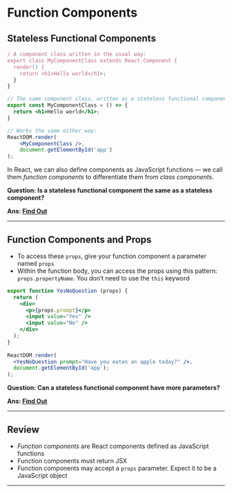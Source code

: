 # Function Components

## Stateless Functional Components

```jsx
/ A component class written in the usual way:
export class MyComponentClass extends React.Component {
  render() {
    return <h1>Hello world</h1>;
  }
}

// The same component class, written as a stateless functional component:
export const MyComponentClass = () => {
  return <h1>Hello world</h1>;
}

// Works the same either way:
ReactDOM.render(
	<MyComponentClass />,
	document.getElementById('app')
);
```

In React, we can also define components as JavaScript functions — we call them *function components* to differentiate them from *class components*. 

**Question: Is a stateless functional component the same as a stateless component?**

**Ans: [Find Out](https://discuss.codecademy.com/t/is-a-stateless-functional-component-the-same-as-a-stateless-component/398723)**

***

## Function Components and Props

- To access these `props`, give your function component a parameter named `props`
- Within the function body, you can access the props using this pattern: `props.propertyName`. You don’t need to use the `this` keyword

```jsx
export function YesNoQuestion (props) {
  return (
    <div>
      <p>{props.prompt}</p>
      <input value="Yes" />
      <input value="No" />
    </div>
  );
}
 
ReactDOM.render(
  <YesNoQuestion prompt="Have you eaten an apple today?" />,
  document.getElementById('app');
);
```

**Question: Can a stateless functional component have more parameters?**

**Ans: [Find Out](https://discuss.codecademy.com/t/can-a-stateless-functional-component-have-more-parameters/398724)**

***

## Review

- *Function components* are React components defined as JavaScript functions
- Function components must return JSX
- Function components may accept a `props` parameter. Expect it to be a JavaScript object

***


